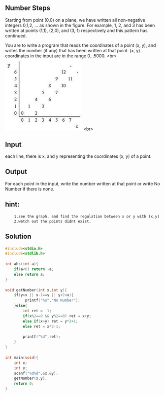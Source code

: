 ## Number Steps

Starting from point (0,0) on a plane, we have written all non-negative integers 0,1,2, ... as shown in the figure. For example, 1, 2, and 3 has been written at points (1,1), (2,0), and (3, 1) respectively and this pattern has continued.

You are to write a program that reads the coordinates of a point (x, y), and writes the number (if any) that has been written at that point. (x, y) coordinates in the input are in the range 0...5000.
<br\>
<img src="https://raw.githubusercontent.com/MiniKimmy/c-dsa/master/nowcoder/Peking%20University/numberSteps/img.png" alt="can't find.png" width="250px"> <br\>

## Input
each line, there is x, and y representing the coordinates (x, y) of a point.

## Output
For each point in the input, write the number written at that point or write No Number if there is none.

## hint:
```
    1.see the graph, and find the regulation between x or y with (x,y)
    2.watch out the points didnt exist.
```


## Solution
```c
#include<stdio.h>
#include<stdlib.h>

int abs(int a){
    if(a<0) return -a;
    else return a;
}

void getNumber(int x,int y){
    if(y>x || x-1==y || y+2<x){
         printf("%s","No Number");
    }else{
        int ret = -1;
        if(x%2==0 && y%2==0) ret = x+y;
        else if(x>y) ret = y*2+1;
        else ret = x*2-1;

        printf("%d",ret);
    }
}

int main(void){
    int x;
    int y;
    scanf("%d%d",&x,&y);
    getNumber(x,y);
    return 0;
}

```
